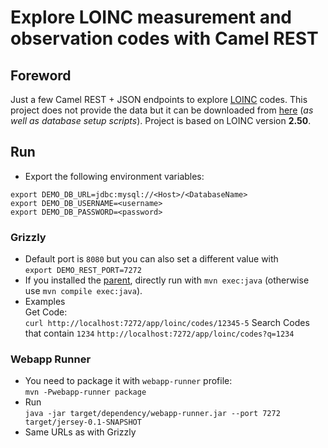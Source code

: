 # Explore LOINC measurement and observation codes with Camel REST

## Foreword
Just a few Camel REST + JSON endpoints to explore [LOINC](https://loinc.org) codes. This project does not provide the data but it can be downloaded from [here](https://loinc.org/downloads) (_as well as database setup scripts_). Project is based on LOINC version **2.50**.

## Run
* Export the following environment variables:
```
export DEMO_DB_URL=jdbc:mysql://<Host>/<DatabaseName>
export DEMO_DB_USERNAME=<username>
export DEMO_DB_PASSWORD=<password>
```

### Grizzly
* Default port is `8080` but you can also set a different value with  
`export DEMO_REST_PORT=7272`
* If you installed the [parent](https://github.com/sfogo/rest-ways), directly run with `mvn exec:java` (otherwise use `mvn compile exec:java`).
* Examples  
Get Code:  
`curl http://localhost:7272/app/loinc/codes/12345-5`
Search Codes that contain `1234`
`http://localhost:7272/app/loinc/codes?q=1234`

### Webapp Runner
* You need to package it with `webapp-runner` profile:  
`mvn -Pwebapp-runner package`
* Run  
`java -jar target/dependency/webapp-runner.jar --port 7272 target/jersey-0.1-SNAPSHOT`
* Same URLs as with Grizzly
